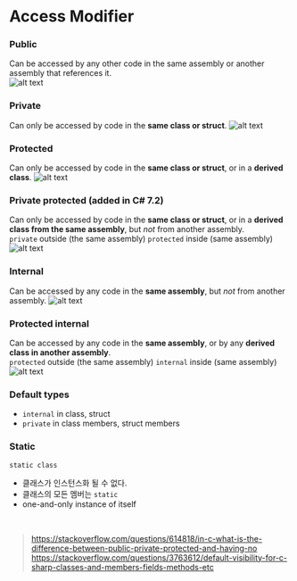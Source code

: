# Access Modifier

### Public  
Can be accessed by any other code in the same assembly or another assembly that references it.  
![alt text](https://i.stack.imgur.com/VGgjh.png "public")

### Private
Can only be accessed by code in the **same class or struct**.
![alt text](https://i.stack.imgur.com/SdeM9.png "private")

### Protected
Can only be accessed by code in the **same class or struct**, or in a **derived class**.
![alt text](https://i.stack.imgur.com/uniOu.png "protected")

### Private protected (added in C# 7.2)
Can only be accessed by code in the **same class or struct**, or in a **derived class from the same assembly**, but *not* from another assembly.  
`private` outside (the same assembly) `protected` inside (same assembly)  
![alt text](https://i.stack.imgur.com/ACp0t.png "private protected")

### Internal  
Can be accessed by any code in the **same assembly**, but *not* from another assembly.
![alt text](https://i.stack.imgur.com/8o7Dm.png "internal")

### Protected internal
Can be accessed by any code in the **same assembly**, or by any **derived class in another assembly**.  
`protected` outside (the same assembly) `internal` inside (same assembly)
![alt text](https://i.stack.imgur.com/VaQQ9.png "protected internal")

### Default types
- `internal` in class, struct
- `private` in class members, struct members

### Static
`static class`
- 클래스가 인스턴스화 될 수 없다.
- 클래스의 모든 멤버는 `static`
- one-and-only instance of itself  

<br />

> https://stackoverflow.com/questions/614818/in-c-what-is-the-difference-between-public-private-protected-and-having-no  
> https://stackoverflow.com/questions/3763612/default-visibility-for-c-sharp-classes-and-members-fields-methods-etc